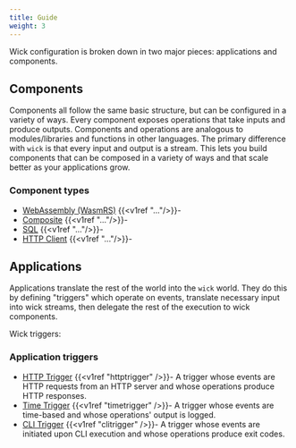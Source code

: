 ```yaml
---
title: Guide
weight: 3
---
```


Wick configuration is broken down in two major pieces: applications and components.

## Components

Components all follow the same basic structure, but can be configured in a variety of ways. Every component exposes operations that take inputs and produce outputs. Components and operations are analogous to modules/libraries and functions in other languages. The primary difference with `wick` is that every input and output is a stream. This lets you build components that can be composed in a variety of ways and that scale better as your applications grow.

### Component types

- [WebAssembly (WasmRS)](components/wasmrs) {{<v1ref "..."/>}}-
- [Composite](components/composite) {{<v1ref "..."/>}}-
- [SQL](components/sql) {{<v1ref "..."/>}}-
- [HTTP Client](components/http-client) {{<v1ref "..."/>}}-

## Applications

Applications translate the rest of the world into the `wick` world. They do this by defining "triggers" which operate on events, translate necessary input into wick streams, then delegate the rest of the execution to wick components.

Wick triggers:

### Application triggers

- [HTTP Trigger](triggers/http) {{<v1ref "httptrigger" />}}- A trigger whose events are HTTP requests from an HTTP server and whose operations produce HTTP responses.
- [Time Trigger](triggers/time) {{<v1ref "timetrigger" />}}- A trigger whose events are time-based and whose operations' output is logged.
- [CLI Trigger](triggers/cli) {{<v1ref "clitrigger" />}}- A trigger whose events are initiated upon CLI execution and whose operations produce exit codes.
